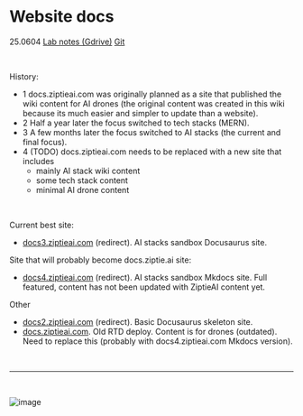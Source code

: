 # Website docs

25.0604 [Lab notes (Gdrive)](https://drive.google.com/drive/folders/1-Adawag9uA8_bq-hDF-nOuPYaRLz1eEO) [Git](https://github.com/terrytaylorbonn?tab=repositories)

<br/>

History:
- 1 docs.ziptieai.com was originally planned as a site that published the wiki content for AI drones (the original content was created in this wiki because its much easier and simpler to update than a website).  
- 2 Half a year later the focus switched to tech stacks (MERN).
- 3 A few months later the focus switched to AI stacks (the current and final focus). 
- 4 (TODO) docs.ziptieai.com needs to be replaced with a new site that includes  
  - mainly AI stack wiki content
  - some tech stack content
  - minimal AI drone content

<br/>

Current best site:
- [docs3.ziptieai.com](https://docs3.ziptieai.com) (redirect). AI stacks sandbox Docusaurus site.

Site that will probably become docs.ziptie.ai site:
- [docs4.ziptieai.com](https://docs4.ziptieai.com) (redirect). AI stacks sandbox Mkdocs site. Full featured, content has not been updated with ZiptieAI content yet.

Other
- [docs2.ziptieai.com](https://docs2.ziptieai.com) (redirect). Basic Docusaurus skeleton site.
- [docs.ziptieai.com](https://docs.ziptieai.com). Old RTD deploy. Content is for drones (outdated). Need to replace this (probably with docs4.ziptieai.com Mkdocs version).

<br/>

-------

<br/>

![image](https://github.com/user-attachments/assets/089a93a1-7c6d-422d-a583-18fe10193563)

